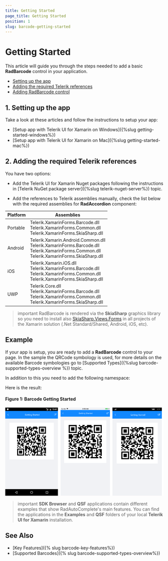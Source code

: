 ```yaml
---
title: Getting Started
page_title: Getting Started
position: 1
slug: barcode-getting-started
---
```


# Getting Started

This article will guide you through the steps needed to add a basic **RadBarcode** control in your application.

* [Setting up the app](#1-setting-up-the-app)
* [Adding the required Telerik references](#2-adding-the-required-telerik-references)
* [Adding RadBarcode control](#3-adding-radbarcode-control)

## 1. Setting up the app

Take a look at these articles and follow the instructions to setup your app:

- [Setup app with Telerik UI for Xamarin on Windows]({%slug getting-started-windows%})
- [Setup app with Telerik UI for Xamarin on Mac]({%slug getting-started-mac%})

## 2. Adding the required Telerik references

You have two options:

* Add the Telerik UI for Xamarin Nuget packages following the instructions in [Telerik NuGet package server]({%slug telerik-nuget-server%}) topic.

* Add the references to Telerik assemblies manually, check the list below with the required assemblies for **RadAccordion** component:

| Platform | Assemblies |
| -------- | ---------- |
| Portable | Telerik.XamarinForms.Barcode.dll <br />Telerik.XamarinForms.Common.dll<br/>Telerik.XamarinForms.SkiaSharp.dll |
| Android  | Telerik.Xamarin.Android.Common.dll<br/>Telerik.XamarinForms.Barcode.dll<br/>Telerik.XamarinForms.Common.dll<br/>Telerik.XamarinForms.SkiaSharp.dll |
| iOS      | Telerik.Xamarin.iOS.dll <br/> Telerik.XamarinForms.Barcode.dll <br />Telerik.XamarinForms.Common.dll<br/>Telerik.XamarinForms.SkiaSharp.dll |
| UWP      | Telerik.Core.dll<br/>Telerik.XamarinForms.Barcode.dll <br/>Telerik.XamarinForms.Common.dll<br/>Telerik.XamarinForms.SkiaSharp.dll |

>important RadBarcode is rendered via the **SkiaSharp** graphics library so you need to install also [SkiaSharp.Views.Forms](https://www.nuget.org/packages/SkiaSharp.Views.Forms) in all projects of the Xamarin solution (.Net Standard/Shared, Android, iOS, etc). 

## Example

If your app is setup, you are ready to add a **RadBarcode** control to your page. In the sample the QRCode symbology is used, for more details on the available Barcode symbologies go to [Supported Types]({%slug barcode-supported-types-overview %}) topic.

<snippet id='barcode-gettingstarted' />

In addition to this you need to add the following namespace:

<snippet id='xmlns-telerikbarcode'/>

Here is the result:

#### Figure 1: Barcode Getting Started

![Getting Started Example](images/barcode_getting_started.png)

>important **SDK Browser** and **QSF** applications contain different examples that show RadAutoComplete's main features. You can find the applications in the **Examples** and **QSF** folders of your local **Telerik UI for Xamarin** installation.

## See Also

- [Key Features]({% slug barcode-key-features%})
- [Supported Barcodes]({% slug barcode-supported-types-overview%})
